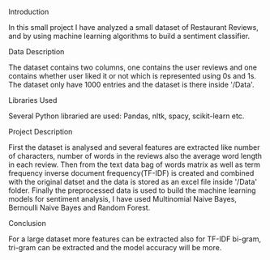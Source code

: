 Introduction

In this small project I have analyzed a small dataset of Restaurant Reviews, and by using machine learning algorithms to build a sentiment classifier.

Data Description

The dataset contains two columns, one contains the user reviews and one contains whether user liked it or not which is represented using 0s and 1s. The dataset only have 1000 entries and the dataset is there inside '/Data'.

Libraries Used

Several Python libraried are used: Pandas, nltk, spacy, scikit-learn etc.

Project Description

First the dataset is analysed and several features are extracted like number of characters, number of words in the reviews also the average word length in each review. Then from the text data bag of words matrix as well as term frequency inverse document frequency(TF-IDF) is created and combined with the original datset and the data is stored as an excel file inside '/Data' folder. Finally the preprocessed data is used to build the machine learning models for sentiment analysis, I have used Multinomial Naive Bayes, Bernoulli Naive Bayes and Random Forest.

Conclusion

For a large dataset more features can be extracted also for TF-IDF bi-gram, tri-gram can be extracted and the model accuracy will be more.
